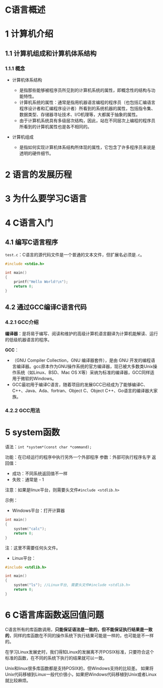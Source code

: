 # C语言概述

# 1 计算机介绍

## 1.1 计算机组成和计算机体系结构

### 1.1.1 概念

- 计算机体系结构
  -  是指那些能够被程序员所见到的计算机系统的属性，即概念性的结构与功能特性。
    - 计算机系统的属性：通常是指用机器语言编程的程序员（也包括汇编语言程序设计者和汇编程序设计者）所看到的系统机器的属性，包括指令集、数据类型、存储器寻址技术、I/O机理等，大都属于抽象的属性。
    - 由于计算机系统具有多级层次结构，因此，站在不同层次上编程的程序员所看到的计算机属性也是各不相同的。

- 计算机组成
  - 是指如何实现计算机体系结构所体现的属性，它包含了许多程序员来说是透明的硬件细节。

# 2 语言的发展历程

# 3 为什么要学习C语言

# 4 C语言入门

## 4.1 编写C语言程序

`test.c`：C语言的源代码文件是一个普通的文本文件，但扩展名必须是`.c`。

```c
#include <stdio.h>

int main()
{
    printf("Hello World!\n");
    return 0;
}
```

## 4.2 通过GCC编译C语言代码

### 4.2.1 GCC介绍

**编译器**：是将易于编写、阅读和维护的高级计算机语言翻译为计算机能解读、运行的低级机器语言的程序。

**GCC**：

- （GNU Compiler Collection，GNU 编译器套件），是由 GNU 开发的编程语言编译器。gcc原本作为GNU操作系统的官方编译器，现已被大多数类Unix操作系统（如Linux、BSD、Mac OS X等）采纳为标准的编译器，GCC同样适用于微软的Windows。
- GCC最初用于编译C语言，随着项目的发展GCC已经成为了能够编译C、C++、Java、Ada、fortran、Object C、Object C++、Go语言的编译器大家族。

### 4.2.2 GCC用法

# 5 system函数

语法：`int *system*(const char *command);`

功能：在已经运行的程序中执行另外一个外部程序
参数：外部可执行程序名字
返回值：

- 成功：不同系统返回值不一样
- 失败：通常是 - 1

注意：如果是linux平台，则需要头文件`#include <stdlib.h>`

示例：

- Windows平台：打开计算器

```c
int main()
{
    system("calc");
    return 0;
}
```

注：这里不需要任何头文件。

- Linux平台：

```c
#include <stdlib.h>

int main()
{
	system("ls"); //Linux平台, 需要头文件#include <stdlib.h>
	return 0;
}

```

# 6 C语言库函数返回值问题

C语言所有的库函数调用，**只能保证语法是一致的，但不能保证执行结果是一致的**，同样的库函数在不同的操作系统下执行结果可能是一样的，也可能是不一样的。

在学习Linux发展史时，我们得知Linux的发展离不开POSIX标准，只要符合这个标准的函数，在不同的系统下执行的结果就可以一致。

Unix和linux很多库函数都是支持POSIX的，但Windows支持的比较差。
如果将Unix代码移植到Linux一般代价很小，如果把Windows代码移植到Unix或者Linux就比较麻烦。